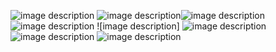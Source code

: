 ![image description](https://64.media.tumblr.com/730a12071eeb7bb7744d64cb55c4a289/7683caff4be9ee79-78/s250x400/fbf2e3449021f5620278a64626ab8c36861e453c.gifv) ![image description](https://64.media.tumblr.com/cd187abcced77c1ef497dba90e1b49c5/7683caff4be9ee79-66/s250x400/ce736444129c475b3f2d2183eeeeda07960953a2.gifv)![image description](https://64.media.tumblr.com/0565445b851686a2435333c628f57a05/fe90cd3a7c5d4528-fd/s400x600/fd53eabe7b10fdf3d97f0d347d9a6fddb5db9c8f.gifv) ![image description](https://64.media.tumblr.com/dcf0b22872903d4340efa4efe3c5f255/5999ac10681896d0-69/s250x400/f6bd42b0c7021be00209699d1cd86f293e670003.gifv) ![image description] ![image description](https://64.media.tumblr.com/958d9c81c19bc5736d080a57e57ac144/68e393feeeee9c91-ba/s250x400/9cacccd5715d6d0ec98ac1ef1c373ef079b01112.gifv) ![image description](https://64.media.tumblr.com/1a6064e611d5227e193630538f19055e/f4e8792035635822-12/s250x400/b0825071e14c915ac98d632f50176998f5cd1410.gifv) ![image description](https://64.media.tumblr.com/e2549ed51b27dbe94c3e22e53fcb9c48/64ec32ea8203b327-c3/s250x400/32f533eafbfe5bdd3d970f186a3ab3355459c658.gifv)

